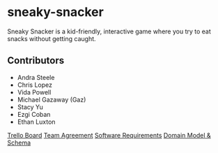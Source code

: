 # sneaky-snacker
Sneaky Snacker is a kid-friendly, interactive game where you try to eat snacks without getting caught.

## Contributors

* Andra Steele
* Chris Lopez
* Vida Powell
* Michael Gazaway (Gaz)
* Stacy Yu
* Ezgi Coban
* Ethan Luxton

[Trello Board](https://trello.com/b/4XvRo9u0)
[Team Agreement](/TeamAgreement.md)
[Software Requirements](/requirements.md)
[Domain Model & Schema](https://www.figma.com/file/1k5T3R860Lz2MGlBraudyW/Untitled?node-id=0%3A1&t=fjkctm9zSkmdpNsv-1)
